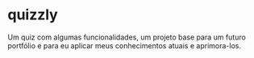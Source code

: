 # quizzly
Um quiz com algumas funcionalidades, um projeto base para um futuro portfólio e para eu aplicar meus conhecimentos atuais e aprimora-los.
